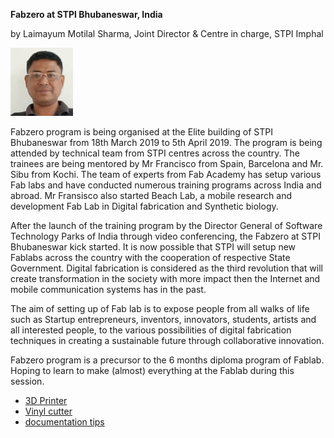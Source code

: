 **Fabzero at STPI Bhubaneswar, India** 

by Laimayum Motilal Sharma, Joint Director & Centre in charge, STPI Imphal


![Laimayum Motilal Sharma](img/passport.jpg)



Fabzero program is being organised at the Elite building of STPI Bhubaneswar from 18th March 2019 to 5th April 2019.
The program is being attended by technical team from STPI centres across the country. 
The trainees are being mentored by Mr Francisco from Spain, Barcelona and Mr. Sibu from Kochi. The team of experts from Fab Academy has setup various Fab labs and have conducted numerous training programs across India and abroad. Mr Fransisco also started Beach Lab, a mobile research and development Fab Lab in Digital fabrication and Synthetic biology.


After the launch of the training program by the Director General of Software Technology Parks of India through video conferencing, the Fabzero at STPI Bhubaneswar kick started. 
It is now possible that STPI will setup new Fablabs across the country with the cooperation of  respective State Government.
Digital fabrication is considered as the third revolution that will create transformation in the society with more impact then the  Internet and mobile communication systems has in the past. 

The aim of setting up of Fab lab is to expose people from all walks of life such as Startup entrepreneurs, inventors, innovators, students, artists and all interested people, to the various possibilities of digital fabrication techniques in creating a sustainable future through collaborative innovation.

Fabzero program is a precursor to the 6 months diploma program of Fablab. Hoping to learn to make (almost) everything at the Fablab during this session.



- [3D Printer](3DPrinter.md)
- [Vinyl cutter](vin.md)
- [documentation tips](documentation.md)